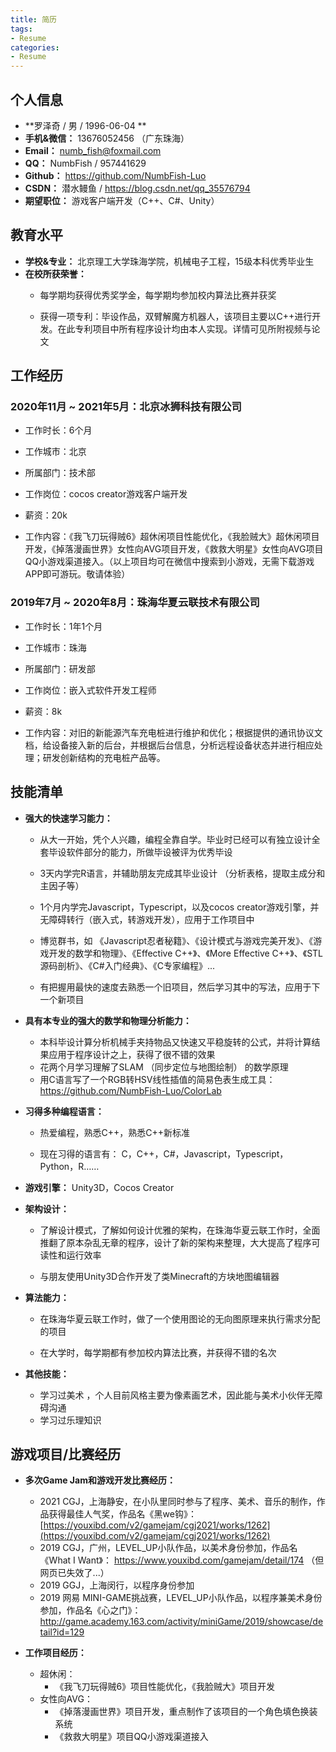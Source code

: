 ```yaml
---
title: 简历
tags:
- Resume
categories:
- Resume
---
```


## 个人信息

- **罗泽奇 / 男 / 1996-06-04 **
- **手机&微信：** 13676052456 （广东珠海）
- **Email：** numb_fish@foxmail.com
- **QQ：** NumbFish / 957441629
- **Github：** https://github.com/NumbFish-Luo
- **CSDN：** 潜水鳗鱼 / https://blog.csdn.net/qq_35576794
- **期望职位：** 游戏客户端开发（C++、C#、Unity）

## 教育水平

- **学校&专业：** 北京理工大学珠海学院，机械电子工程，15级本科优秀毕业生
- **在校所获荣誉：**
  - 每学期均获得优秀奖学金，每学期均参加校内算法比赛并获奖
  
  - 获得一项专利：毕设作品，双臂解魔方机器人，该项目主要以C++进行开发。在此专利项目中所有程序设计均由本人实现。详情可见所附视频与论文
## 工作经历

### 2020年11月 ~ 2021年5月：北京冰狮科技有限公司

- 工作时长：6个月

- 工作城市：北京

- 所属部门：技术部

- 工作岗位：cocos creator游戏客户端开发

- 薪资：20k

- 工作内容：《我飞刀玩得贼6》超休闲项目性能优化，《我脸贼大》超休闲项目开发，《掉落漫画世界》女性向AVG项目开发，《救救大明星》女性向AVG项目QQ小游戏渠道接入。（以上项目均可在微信中搜索到小游戏，无需下载游戏APP即可游玩。敬请体验）

### 2019年7月 ~ 2020年8月：珠海华夏云联技术有限公司

- 工作时长：1年1个月
- 工作城市：珠海

- 所属部门：研发部

- 工作岗位：嵌入式软件开发工程师

- 薪资：8k

- 工作内容：对旧的新能源汽车充电桩进行维护和优化；根据提供的通讯协议文档，给设备接入新的后台，并根据后台信息，分析远程设备状态并进行相应处理；研发创新结构的充电桩产品等。

## 技能清单

- **强大的快速学习能力：**
  - 从大一开始，凭个人兴趣，编程全靠自学。毕业时已经可以有独立设计全套毕设软件部分的能力，所做毕设被评为优秀毕设
  
  - 3天内学完R语言，并辅助朋友完成其毕业设计 （分析表格，提取主成分和主因子等）
  - 1个月内学完Javascript，Typescript，以及cocos creator游戏引擎，并无障碍转行（嵌入式，转游戏开发），应用于工作项目中
  - 博览群书，如 《Javascript忍者秘籍》、《设计模式与游戏完美开发》、《游戏开发的数学和物理》、《Effective C++》、《More Effective C++》、《STL源码剖析》、《C#入门经典》、《C专家编程》...
  - 有把握用最快的速度去熟悉一个旧项目，然后学习其中的写法，应用于下一个新项目
  
- **具有本专业的强大的数学和物理分析能力：**
  - 本科毕设计算分析机械手夹持物品又快速又平稳旋转的公式，并将计算结果应用于程序设计之上，获得了很不错的效果
  - 花两个月学习理解了SLAM （同步定位与地图绘制） 的数学原理
  - 用C语言写了一个RGB转HSV线性插值的简易色表生成工具：https://github.com/NumbFish-Luo/ColorLab
  
- **习得多种编程语言：**
  - 热爱编程，熟悉C++，熟悉C++新标准

  - 现在习得的语言有： C，C++，C#，Javascript，Typescript，Python，R……

- **游戏引擎：** Unity3D，Cocos Creator

- **架构设计：**
  - 了解设计模式，了解如何设计优雅的架构，在珠海华夏云联工作时，全面推翻了原本杂乱无章的程序，设计了新的架构来整理，大大提高了程序可读性和运行效率
  
  - 与朋友使用Unity3D合作开发了类Minecraft的方块地图编辑器
  
- **算法能力：**
  - 在珠海华夏云联工作时，做了一个使用图论的无向图原理来执行需求分配的项目
  
  - 在大学时，每学期都有参加校内算法比赛，并获得不错的名次
  
- **其他技能：**
  - 学习过美术 ，个人目前风格主要为像素画艺术，因此能与美术小伙伴无障碍沟通
  - 学习过乐理知识

## 游戏项目/比赛经历

- **多次Game Jam和游戏开发比赛经历：**
  - 2021 CGJ，上海静安，在小队里同时参与了程序、美术、音乐的制作，作品获得最佳人气奖，作品名《黑we钩》：[https://youxibd.com/v2/gamejam/cgj2021/works/1262](https://youxibd.com/v2/gamejam/cgj2021/works/1262)
  - 2019 CGJ，广州，LEVEL_UP小队作品，以美术身份参加，作品名《What I Want》： https://www.youxibd.com/gamejam/detail/174 （但网页已失效了...）
  - 2019 GGJ，上海闵行，以程序身份参加
  - 2019 网易 MINI-GAME挑战赛，LEVEL_UP小队作品，以程序兼美术身份参加，作品名《心之门》： http://game.academy.163.com/activity/miniGame/2019/showcase/detail?id=129


- **工作项目经历：**
  - 超休闲：
    - 《我飞刀玩得贼6》项目性能优化，《我脸贼大》项目开发
  - 女性向AVG：
    - 《掉落漫画世界》项目开发，重点制作了该项目的一个角色填色换装系统
    - 《救救大明星》项目QQ小游戏渠道接入